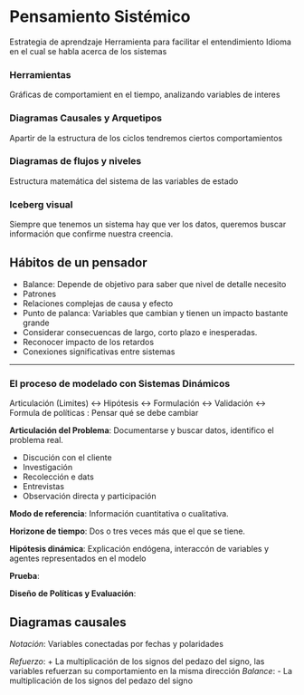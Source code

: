 # Pensamiento Sistémico
Estrategia de aprendzaje
Herramienta para facilitar el entendimiento
Idioma en el cual se habla acerca de los sistemas

### Herramientas
Gráficas de comportamient en el tiempo, analizando variables de interes


### Diagramas Causales y Arquetipos
Apartir de la estructura de los ciclos tendremos ciertos comportamientos

### Diagramas de flujos y niveles
Estructura matemática del sistema de las variables de estado


### Iceberg visual
Siempre que tenemos un sistema hay que ver los datos, queremos buscar información que confirme nuestra creencia.


## Hábitos de un pensador

- Balance: Depende de objetivo para saber que nivel de detalle necesito
- Patrones
- Relaciones complejas de causa y efecto
- Punto de palanca: Variables que cambian y tienen un impacto bastante grande
- Considerar consecuencas de largo, corto plazo e inesperadas.
- Reconocer impacto de los retardos
- Conexiones significativas entre sistemas

---

### El proceso de modelado con Sistemas Dinámicos

  Articulación (Limites) <-> Hipótesis <-> Formulación <-> Validación <-> Formula de políticas : Pensar qué se debe cambiar
  
**Articulación del Problema**: Documentarse y buscar datos, identifico el problema real.
- Discución con el cliente
- Investigación
- Recolección e dats
- Entrevistas
- Observación directa y participación
 
 **Modo de referencia**: Información cuantitativa o cualitativa.        
 
 **Horizone de tiempo**: Dos o tres veces más que el que se tiene.
        
**Hipótesis dinámica**: Explicación endógena, interaccón de variables y agentes representados en el modelo

**Prueba**:

**Diseño de Políticas y Evaluación**:

## Diagramas causales

*Notación*: Variables conectadas por fechas y polaridades


*Refuerzo*: + La multiplicación de los signos del pedazo del signo, las variables refuerzan su comportamiento en la misma dirección
*Balance*: - La multiplicación de los signos del pedazo del signo


  
